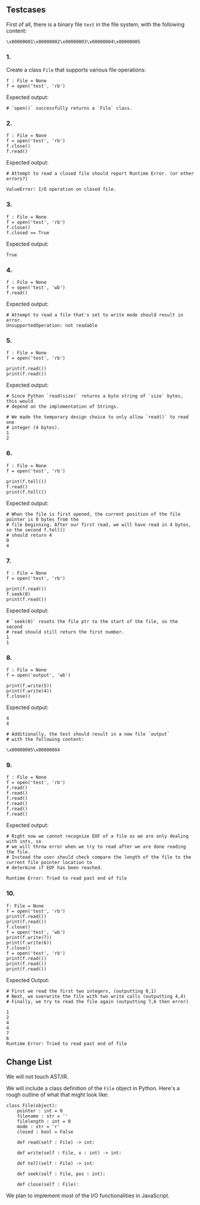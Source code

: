 ## Testcases
    
First of all, there is a binary file `test` in the file system, with the following content:
    
```
\x00000001\x00000002\x00000003\x00000004\x00000005
```
    
### 1. 
Create a class `File` that supports various file operations:
```python=
f : File = None
f = open('test', 'rb')
```
Expected output:
```python=
# `open()` successfully returns a `File` class.
```
    
    
### 2.
    
```python=
f : File = None
f = open('test', 'rb')
f.close()
f.read()
```
    
Expected output:
```python=
# Attempt to read a closed file should report Runtime Error. (or other errors?)
    
ValueError: I/O operation on closed file.
```
    
### 3.
    
```python=
f : File = None
f = open('test', 'rb')
f.close()
f.closed == True
```
Expected output:
```python=
True
```
    
### 4.
```python=
f : File = None
f = open('test', 'wb')
f.read()
```

Expected output:
```python=
# Attempt to read a file that's set to write mode should result in error.
UnsupportedOperation: not readable
```
    
### 5.
```python=
f : File = None
f = open('test', 'rb')
    
print(f.read())
print(f.read())
```

Expected output:
```python=
# Since Python `read(size)` returns a byte string of `size` bytes, this would
# depend on the implementation of Strings.
 
# We made the temporary design choice to only allow `read()` to read one 
# integer (4 bytes).
1
2
```
    
### 6.
```python=
f : File = None
f = open('test', 'rb')

print(f.tell())
f.read()
print(f.tell())
```
Expected output:
```python=
# When the file is first opened, the current position of the file pointer is 0 bytes from the
# file beginning. After our first read, we will have read in 4 bytes, so the second f.tell() 
# should return 4
0
4
```
    
### 7.
```python=
f : File = None
f = open('test', 'rb')

print(f.read())
f.seek(0)
print(f.read())
```

Expected output:
```python=
# `seek(0)` resets the file ptr to the start of the file, so the second
# read should still return the first number.
1
1
```

### 8.
```python=
f : File = None
f = open('output', 'wb')
    
print(f.write(5))
print(f.write(4))
f.close()
```
    
Expected output:
```python=
4
4
    
# Additionally, the test should result in a new file `output`
# with the following content:

\x00000005\x00000004
```
    
### 9.
```python=
f : File = None
f = open('test', 'rb')
f.read()
f.read()
f.read()
f.read()
f.read()
f.read()
```

Expected output:
```python= 
# Right now we cannot recognize EOF of a file as we are only dealing with ints, so
# we will throw error when we try to read after we are done reading the file.
# Instead the user should check compare the length of the file to the current file pointer location to
# determine if EOF has been reached.

Runtime Error: Tried to read past end of file
```
    
### 10.
```python=
f: File = None
f = open('test', 'rb')
print(f.read())
print(f.read())
f.close()
f = open('test', 'wb')
print(f.write(7))
print(f.write(6))
f.close()
f = open('test', 'rb')
print(f.read())
print(f.read())
print(f.read())
```
 
Expected Output:
```
# First we read the first two integers, (outputting 0,1)
# Next, we overwrite the file with two write calls (outputting 4,4)
# Finally, we try to read the file again (outputting 7,6 then error)

1
2    
4
4
7
6
Runtime Error: Tried to read past end of file
```
    
## Change List
    
We will not touch AST/IR.
    
We will include a class definition of the `File` object in Python. Here's a rough outline of what that might look like:
```python=
class File(object):
    pointer : int = 0
    filename : str = ''
    filelength : int = 0
    mode : str = 'r'
    closed : bool = False
    
    def read(self : File) -> int:
    
    def write(self : File, x : int) -> int:
    
    def tell(self : File) -> int:
    
    def seek(self : File, pos : int):
    
    def close(self : File):

```
    
We plan to implement most of the I/O functionalities in JavaScript.